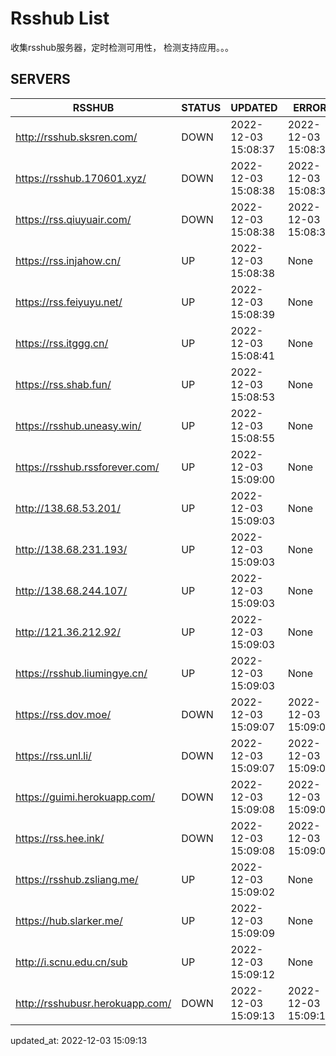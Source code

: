 # Rsshub List

收集rsshub服务器，定时检测可用性， 检测支持应用。。。


## SERVERS

|  RSSHUB   | STATUS  | UPDATED  | ERROR  | TWITTER |  
|  ----  | ----  | ----  | ----  | ---- |  
| http://rsshub.sksren.com/ | DOWN | 2022-12-03 15:08:37 | 2022-12-03 15:08:37 |  
| https://rsshub.170601.xyz/ | DOWN | 2022-12-03 15:08:38 | 2022-12-03 15:08:38 |  
| https://rss.qiuyuair.com/ | DOWN | 2022-12-03 15:08:38 | 2022-12-03 15:08:38 |  
| https://rss.injahow.cn/ | UP | 2022-12-03 15:08:38 | None ||  
| https://rss.feiyuyu.net/ | UP | 2022-12-03 15:08:39 | None |OK|  
| https://rss.itggg.cn/ | UP | 2022-12-03 15:08:41 | None ||  
| https://rss.shab.fun/ | UP | 2022-12-03 15:08:53 | None |OK|  
| https://rsshub.uneasy.win/ | UP | 2022-12-03 15:08:55 | None |OK|  
| https://rsshub.rssforever.com/ | UP | 2022-12-03 15:09:00 | None |OK|  
| http://138.68.53.201/ | UP | 2022-12-03 15:09:03 | None ||  
| http://138.68.231.193/ | UP | 2022-12-03 15:09:03 | None ||  
| http://138.68.244.107/ | UP | 2022-12-03 15:09:03 | None ||  
| http://121.36.212.92/ | UP | 2022-12-03 15:09:03 | None ||  
| https://rsshub.liumingye.cn/ | UP | 2022-12-03 15:09:03 | None |OK|  
| https://rss.dov.moe/ | DOWN | 2022-12-03 15:09:07 | 2022-12-03 15:09:07 |  
| https://rss.unl.li/ | DOWN | 2022-12-03 15:09:07 | 2022-12-03 15:09:07 |  
| https://guimi.herokuapp.com/ | DOWN | 2022-12-03 15:09:08 | 2022-12-03 15:09:08 |  
| https://rss.hee.ink/ | DOWN | 2022-12-03 15:09:08 | 2022-12-03 15:09:08 |  
| https://rsshub.zsliang.me/ | UP | 2022-12-03 15:09:02 | None |OK|  
| https://hub.slarker.me/ | UP | 2022-12-03 15:09:09 | None |OK|  
| http://i.scnu.edu.cn/sub | UP | 2022-12-03 15:09:12 | None ||  
| http://rsshubusr.herokuapp.com/ | DOWN | 2022-12-03 15:09:13 | 2022-12-03 15:09:13 |  
  

updated_at: 2022-12-03 15:09:13  
